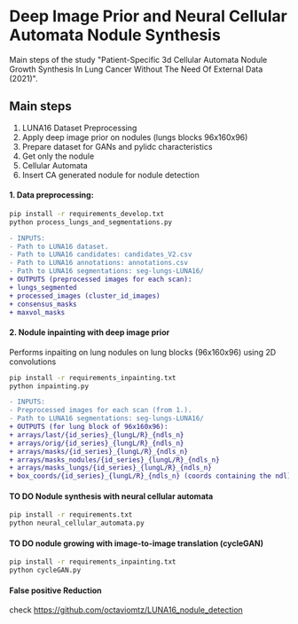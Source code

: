 # Deep Image Prior and Neural Cellular Automata Nodule Synthesis
Main steps of the study "Patient-Specific 3d Cellular Automata Nodule Growth Synthesis In Lung Cancer Without The Need Of External Data (2021)".

## Main steps
1. LUNA16 Dataset Preprocessing
1. Apply deep image prior on nodules (lungs blocks 96x160x96)
1. Prepare dataset for GANs and pylidc characteristics 
1. Get only the nodule
1. Cellular Automata
1. Insert CA generated nodule for nodule detection


#### 1. Data preprocessing:
```bash
pip install -r requirements_develop.txt
python process_lungs_and_segmentations.py
```
```diff
- INPUTS:
- Path to LUNA16 dataset.
- Path to LUNA16 candidates: candidates_V2.csv
- Path to LUNA16 annotations: annotations.csv
- Path to LUNA16 segmentations: seg-lungs-LUNA16/ 
+ OUTPUTS (preprocessed images for each scan):
+ lungs_segmented
+ processed_images (cluster_id_images)
+ consensus_masks
+ maxvol_masks
```

#### 2. Nodule inpainting with deep image prior
Performs inpaiting on lung nodules on lung blocks (96x160x96) using 2D convolutions
```bash
pip install -r requirements_inpainting.txt
python inpainting.py
```
```diff
- INPUTS:
- Preprocessed images for each scan (from 1.).
- Path to LUNA16 segmentations: seg-lungs-LUNA16/ 
+ OUTPUTS (for lung block of 96x160x96):
+ arrays/last/{id_series}_{lungL/R}_{ndls_n}
+ arrays/orig/{id_series}_{lungL/R}_{ndls_n}
+ arrays/masks/{id_series}_{lungL/R}_{ndls_n}
+ arrays/masks_nodules/{id_series}_{lungL/R}_{ndls_n}
+ arrays/masks_lungs/{id_series}_{lungL/R}_{ndls_n}
+ box_coords/{id_series}_{lungL/R}_{ndls_n} (coords containing the ndl)
```

#### TO DO Nodule synthesis with neural cellular automata
```bash
pip install -r requirements.txt
python neural_cellular_automata.py
```

#### TO DO nodule growing with image-to-image translation (cycleGAN)
```bash
pip install -r requirements_inpainting.txt
python cycleGAN.py
```

#### False positive Reduction
check https://github.com/octaviomtz/LUNA16_nodule_detection